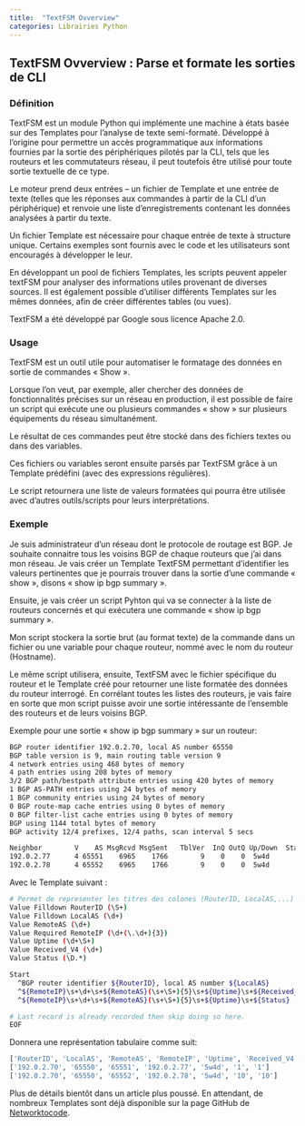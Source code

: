 ```yaml
---
title:  "TextFSM Ovverview"
categories: Librairies Python
---
```


## TextFSM Ovverview : Parse et formate les sorties de CLI

### Définition
TextFSM est un module Python qui implémente une machine à états basée sur des Templates pour l’analyse de texte semi-formaté. Développé à l’origine pour permettre un accès programmatique aux informations fournies par la sortie des périphériques pilotés par la CLI, tels que les routeurs et les commutateurs réseau, il peut toutefois être utilisé pour toute sortie textuelle de ce type.

Le moteur prend deux entrées – un fichier de Template et une entrée de texte (telles que les réponses aux commandes à partir de la CLI d’un périphérique) et renvoie une liste d’enregistrements contenant les données analysées à partir du texte.

Un fichier Template est nécessaire pour chaque entrée de texte à structure unique. Certains exemples sont fournis avec le code et les utilisateurs sont encouragés à développer le leur.

En développant un pool de fichiers Templates, les scripts peuvent appeler textFSM pour analyser des informations utiles provenant de diverses sources. Il est également possible d’utiliser différents Templates sur les mêmes données, afin de créer différentes tables (ou vues).

TextFSM a été développé par Google sous licence Apache 2.0.

### Usage
TextFSM est un outil utile pour automatiser le formatage des données en sortie de commandes « Show ».

Lorsque l’on veut, par exemple, aller chercher des données de fonctionnalités précises sur un réseau en production, il est possible de faire un script qui exécute une ou plusieurs commandes « show » sur plusieurs équipements du réseau simultanément.

Le résultat de ces commandes peut être stocké dans des fichiers textes ou dans des variables.

Ces fichiers ou variables seront ensuite parsés par TextFSM grâce à un Template prédéfini (avec des expressions régulières).

 Le script retournera une liste de valeurs formatées qui pourra être utilisée avec d’autres outils/scripts pour leurs interprétations.

### Exemple
Je suis administrateur d’un réseau dont le protocole de routage est BGP.
Je souhaite connaitre tous les voisins BGP de chaque routeurs que j’ai dans mon réseau.
Je vais créer un Template TextFSM permettant d’identifier les valeurs pertinentes que je pourrais trouver dans la sortie d’une commande « show », disons « show ip bgp summary ».

Ensuite, je vais créer un script Pyhton qui va se connecter à la liste de routeurs concernés et qui exécutera une commande « show ip bgp summary ».

Mon script stockera la sortie brut (au format texte) de la commande dans un fichier ou une variable pour chaque routeur, nommé avec le nom du routeur (Hostname).

Le même script utilisera, ensuite, TextFSM avec le fichier spécifique du routeur et le Template créé pour retourner une liste formatée des données du routeur interrogé.
En corrélant toutes les listes des routeurs, je vais faire en sorte que mon script puisse avoir une sortie intéressante de l’ensemble des routeurs et de leurs voisins BGP.

Exemple pour une sortie « show ip bgp summary » sur un routeur:

```bash
BGP router identifier 192.0.2.70, local AS number 65550
BGP table version is 9, main routing table version 9
4 network entries using 468 bytes of memory
4 path entries using 208 bytes of memory
3/2 BGP path/bestpath attribute entries using 420 bytes of memory
1 BGP AS-PATH entries using 24 bytes of memory
1 BGP community entries using 24 bytes of memory
0 BGP route-map cache entries using 0 bytes of memory
0 BGP filter-list cache entries using 0 bytes of memory
BGP using 1144 total bytes of memory
BGP activity 12/4 prefixes, 12/4 paths, scan interval 5 secs

Neighbor        V    AS MsgRcvd MsgSent   TblVer  InQ OutQ Up/Down  State/PfxRcd
192.0.2.77      4 65551    6965    1766        9    0    0  5w4d           1
192.0.2.78      4 65552    6965    1766        9    0    0  5w4d          10
```

Avec le Template suivant :

```bash
# Permet de representer les titres des colones (RouterID, LocalAS,...)
Value Filldown RouterID (\S+)
Value Filldown LocalAS (\d+)
Value RemoteAS (\d+)
Value Required RemoteIP (\d+(\.\d+){3})
Value Uptime (\d+\S+)
Value Received_V4 (\d+)
Value Status (\D.*)

Start
  ^BGP router identifier ${RouterID}, local AS number ${LocalAS}
  ^${RemoteIP}\s+\d+\s+${RemoteAS}(\s+\S+){5}\s+${Uptime}\s+${Received_V4} -> Record
  ^${RemoteIP}\s+\d+\s+${RemoteAS}(\s+\S+){5}\s+${Uptime}\s+${Status} -> Record

# Last record is already recorded then skip doing so here.
EOF
```

Donnera une représentation tabulaire comme suit:

```bash
['RouterID', 'LocalAS', 'RemoteAS', 'RemoteIP', 'Uptime', 'Received_V4', 'Status']
['192.0.2.70', '65550', '65551', '192.0.2.77', '5w4d', '1', '1']
['192.0.2.70', '65550', '65552', '192.0.2.78', '5w4d', '10', '10']
```

Plus de détails bientôt dans un article plus poussé. En attendant, de nombreux Templates sont déjà disponible sur la page GitHub de [Networktocode](https://github.com/networktocode/ntc-templates/tree/master/ntc_templates/templates).